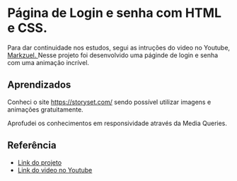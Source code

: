 
# Página de Login e senha com HTML e CSS.   
Para dar continuidade nos estudos, segui as intruções do video no Youtube, <a href="https://www.youtube.com/@Markzuel">Markzuel. </a> Nesse projeto foi desenvolvido uma páginde de login e senha com uma animação incrível.



## Aprendizados

Conheci o site https://storyset.com/ sendo possível utilizar imagens e animações gratuitamente.

Aprofudei os conhecimentos em responsividade através da Media Queries. 


## Referência

 - [Link do projeto](https://hugohendrix.github.io/tela-de-login-html-css/)
 - [Link do video no Youtube](https://youtu.be/69-WfrVBli8)

